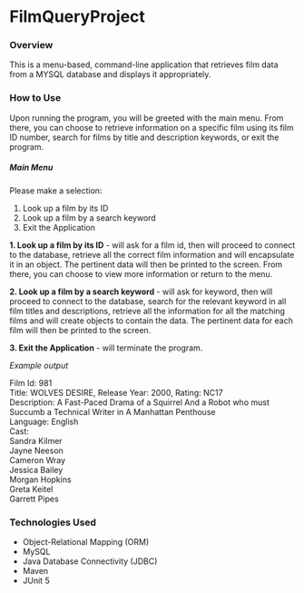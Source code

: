 # FilmQueryProject

### Overview

This is a menu-based, command-line application that retrieves film data from a MYSQL database and displays it appropriately.

### How to Use

Upon running the program, you will be greeted with the main menu.  From there, you can choose to retrieve information on a specific film using its film ID number, search for films by title and description keywords, or exit the program. 

##### Main Menu

Please make a selection:
1. Look up a film by its ID
2. Look up a film by a search keyword
3. Exit the Application


**1. Look up a film by its ID** - will ask for a film id, then will proceed to connect to the database, retrieve all the correct film information and will encapsulate it in an object.  The pertinent data will then be printed to the screen.  From there, you can choose to view more information or return to the menu.

**2. Look up a film by a search keyword** - will ask for keyword, then will proceed to connect to the database, search for the relevant keyword in all film titles and descriptions, retrieve all the information for all the matching films and will create objects to contain the data.  The pertinent data for each film will then be printed to the screen.

**3. Exit the Application** - will terminate the program.

*Example output*

Film Id: 981               
Title: WOLVES DESIRE, Release Year: 2000, Rating: NC17                        
Description: A Fast-Paced Drama of a Squirrel And a Robot who must Succumb a Technical Writer in A Manhattan Penthouse                         
Language: English                                 
Cast:                           
Sandra Kilmer                          
Jayne Neeson                        
Cameron Wray                            
Jessica Bailey                           
Morgan Hopkins                         
Greta Keitel                           
Garrett Pipes                        


### Technologies Used

* Object-Relational Mapping (ORM)
* MySQL
* Java Database Connectivity (JDBC)
* Maven
* JUnit 5

